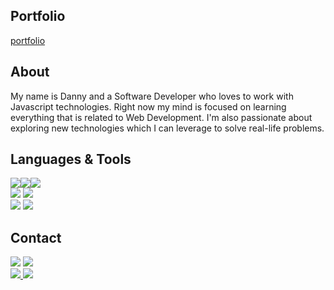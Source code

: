 ## **Portfolio**

<a href="https://dz149131.github.io/">portfolio </a>

## **About**

  My name is Danny and a Software Developer who loves to work with Javascript technologies. Right now my mind is focused on learning everything that is related to Web Development. I'm also passionate about exploring new technologies which I can leverage to solve real-life problems. 
  
## **Languages & Tools**

<div align="left" style="display: flex">
<!-- LANGUAGES -->
<!-- HTML -->
<img src="https://img.shields.io/badge/HTML-%2320232a.svg?style=for-the-badge&color=25242A&logo=html5&logoColor=E55D51">
<!-- CSS -->
<img src="https://img.shields.io/badge/CSS-%2320232a.svg?style=for-the-badge&color=25242A&logo=css3&logoColor=4F89F5">
<!-- JavaScript -->
<img src="https://img.shields.io/badge/-JavaScript-%2320232a.svg?style=for-the-badge&color=25242A&logo=javascript&logoColor=ECCD71">
</div>

<div align="left">
<!-- DEV TOOLS -->
<!-- npm -->
<img src="https://img.shields.io/badge/npm-%2320232a.svg?style=for-the-badge&color=25242A&logo=npm&logoColor=BB443E">
<!-- Bootstrap -->
<img src="https://img.shields.io/badge/bootstrap-%2320232a.svg?style=for-the-badge&color=25242A&logo=bootstrap&logoColor=9C73EF">
</div>

<div align="left">
<!-- MongoDB -->
<img src="https://img.shields.io/badge/MongoDB-%234ea94b.svg?style=for-the-badge&logo=mongodb&logoColor=white">
<!-- Express -->
<img src="https://img.shields.io/badge/express.js-%23404d59.svg?style=for-the-badge&logo=express&logoColor=%2361DAFB">
</div>
  
## **Contact**
<!-- LINKEDIN -->
 <a href="https://www.linkedin.com/in/da-nny-zhang/">
  <img src="https://img.shields.io/badge/linkedin-%230077B5.svg?style=for-the-badge&logo=linkedin&logoColor=white"></a>
  
  <!-- EMAIL -->
<a href="mailto:dz149131@gmail.com">
  <img src="https://img.shields.io/badge/Gmail-D14836?style=for-the-badge&logo=gmail&logoColor=white">
</a>

<br>

 <!-- Discord -->
<a href="https://discord.com/users/810319222835642368">
  <img src="https://img.shields.io/badge/Discord-%235865F2.svg?style=for-the-badge&logo=discord&logoColor=white">
</a>

<!-- TWITTER -->
<a href="https://twitter.com/danny24629781">
  <img src="https://img.shields.io/badge/Twitter-%231DA1F2.svg?style=for-the-badge&logo=Twitter&logoColor=white"></a>


